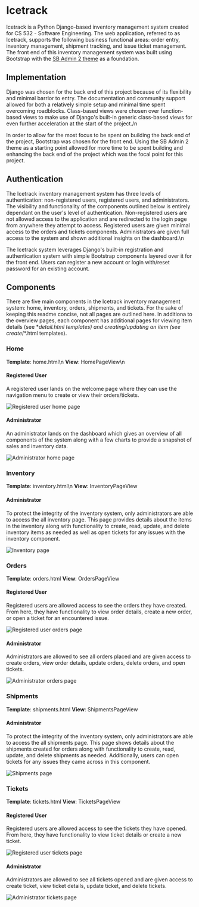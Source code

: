 # Icetrack

Icetrack is a Python Django-based inventory management system created for CS 532 - Software Engineering. The web application, referred to as Icetrack, supports the following business functional areas: order entry, inventory management, shipment tracking, and issue ticket management. The front end of this inventory management system was built using Bootstrap with the [SB Admin 2 theme](https://github.com/startbootstrap/startbootstrap-sb-admin-2) as a foundation.

## Implementation

Django was chosen for the back end of this project because of its flexibility and minimal barrior to entry. The documentation and community support allowed for both a relatively simple setup and minimal time spent overcoming roadblocks. Class-based views were chosen over function-based views to make use of Django's built-in generic class-based views for even further acceleration at the start of the project./n

In order to allow for the most focus to be spent on building the back end of the project, Bootstrap was chosen for the front end. Using the SB Admin 2 theme as a starting point allowed for more time to be spent building and enhancing the back end of the project which was the focal point for this project.

## Authentication

The Icetrack inventory management system has three levels of authentication: non-registered users, registered users, and administrators. The visibility and functionality of the components outlined below is entirely dependant on the user's level of authentication. Non-registered users are not allowed access to the application and are redirected to the login page from anywhere they attempt to access. Registered users are given minimal access to the orders and tickets components. Administrators are given full access to the system and shown additional insights on the dashboard.\n

The Icetrack system leverages Django's built-in registration and authentication system with simple Bootstrap components layered over it for the front end. Users can register a new account or login with/reset password for an existing account.

## Components

There are five main components in the Icetrack inventory management system: home, inventory, orders, shipments, and tickets. For the sake of keeping this readme concise, not all pages are outlined here. In additiona to the overview pages, each component has additional pages for viewing item details (see \*_detail.html templates) and creating/updating an item (see create_/*.html templates).

### Home

**Template**: home.html\n
**View**: HomePageView\n

#### Registered User

A registered user lands on the welcome page where they can use the navigation menu to create or view their orders/tickets.

![Registered user home page](https://i.postimg.cc/W1Cw3gY7/home-regu.png)

#### Administrator

An administrator lands on the dashboard which gives an overview of all components of the system along with a few charts to provide a snapshot of sales and inventory data.

![Administrator home page](https://i.postimg.cc/fRDJvLth/home-admin.png)

### Inventory

**Template**: inventory.html\n
**View**: InventoryPageView 

#### Administrator

To protect the integrity of the inventory system, only administrators are able to access the all inventory page. This page provides details about the items in the inventory along with functionality to create, read, update, and delete inventory items as needed as well as open tickets for any issues with the inventory component.

![Inventory page](https://i.postimg.cc/0yXPJ27n/inventory-admin.png)

### Orders

**Template**: orders.html
**View**: OrdersPageView

#### Registered User

Registered users are allowed access to see the orders they have created. From here, they have functionality to view order details, create a new order, or open a ticket for an encountered issue.

![Registered user orders page](https://i.postimg.cc/66PPR2Py/orders-regu.png)

#### Administrator

Administrators are allowed to see all orders placed and are given access to create orders, view order details, update orders, delete orders, and open tickets. 

![Administrator orders page](https://i.postimg.cc/WbJH7pRS/orders-admin.png)

### Shipments

**Template**: shipments.html
**View**: ShipmentsPageView

#### Administrator

To protect the integrity of the inventory system, only administrators are able to access the all shipments page. This page shows details about the shipments created for orders along with functionality to create, read, update, and delete shipments as needed. Additionally, users can open tickets for any issues they came across in this component.

![Shipments page](https://i.postimg.cc/3r0stFmg/shipments-admin.png)

### Tickets

**Template**: tickets.html
**View**: TicketsPageView

#### Registered User

Registered users are allowed access to see the tickets they have opened. From here, they have functionality to view ticket details or create a new ticket.

![Registered user tickets page](https://i.postimg.cc/ZYNQ8KzH/ticketss-regu.png)

#### Administrator

Administrators are allowed to see all tickets opened and are given access to create ticket, view ticket details, update ticket, and delete tickets. 

![Administrator tickets page](https://i.postimg.cc/7LbsfqNg/tickets-admin.png)



